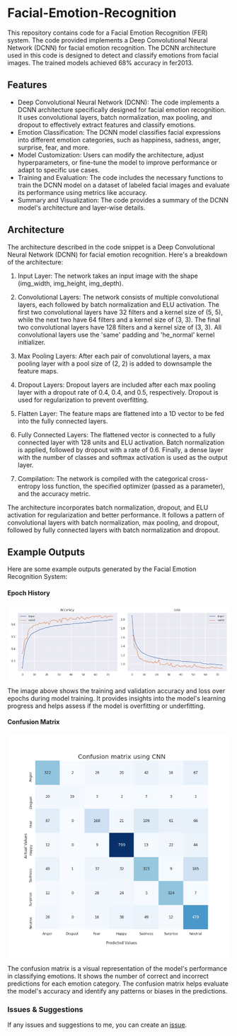 # Facial-Emotion-Recognition

This repository contains code for a Facial Emotion Recognition (FER) system. The code provided implements a Deep Convolutional Neural Network (DCNN) for facial emotion recognition. The DCNN architecture used in this code is designed to detect and classify emotions from facial images. The trained models achieved 68% accuracy in fer2013.

## Features
- Deep Convolutional Neural Network (DCNN): The code implements a DCNN architecture specifically designed for facial emotion recognition. It uses convolutional layers, batch normalization, max pooling, and dropout to effectively extract features and classify emotions.
- Emotion Classification: The DCNN model classifies facial expressions into different emotion categories, such as happiness, sadness, anger, surprise, fear, and more.
- Model Customization: Users can modify the architecture, adjust hyperparameters, or fine-tune the model to improve performance or adapt to specific use cases.
- Training and Evaluation: The code includes the necessary functions to train the DCNN model on a dataset of labeled facial images and evaluate its performance using metrics like accuracy.
- Summary and Visualization: The code provides a summary of the DCNN model's architecture and layer-wise details.

## Architecture

The architecture described in the code snippet is a Deep Convolutional Neural Network (DCNN) for facial emotion recognition. Here's a breakdown of the architecture:

1. Input Layer: The network takes an input image with the shape (img_width, img_height, img_depth).

2. Convolutional Layers: The network consists of multiple convolutional layers, each followed by batch normalization and ELU activation. The first two convolutional layers have 32 filters and a kernel size of (5, 5), while the next two have 64 filters and a kernel size of (3, 3). The final two convolutional layers have 128 filters and a kernel size of (3, 3). All convolutional layers use the 'same' padding and 'he_normal' kernel initializer.

3. Max Pooling Layers: After each pair of convolutional layers, a max pooling layer with a pool size of (2, 2) is added to downsample the feature maps.

4. Dropout Layers: Dropout layers are included after each max pooling layer with a dropout rate of 0.4, 0.4, and 0.5, respectively. Dropout is used for regularization to prevent overfitting.

5. Flatten Layer: The feature maps are flattened into a 1D vector to be fed into the fully connected layers.

6. Fully Connected Layers: The flattened vector is connected to a fully connected layer with 128 units and ELU activation. Batch normalization is applied, followed by dropout with a rate of 0.6. Finally, a dense layer with the number of classes and softmax activation is used as the output layer.

7. Compilation: The network is compiled with the categorical cross-entropy loss function, the specified optimizer (passed as a parameter), and the accuracy metric.

The architecture incorporates batch normalization, dropout, and ELU activation for regularization and better performance. It follows a pattern of convolutional layers with batch normalization, max pooling, and dropout, followed by fully connected layers with batch normalization and dropout.

## Example Outputs
Here are some example outputs generated by the Facial Emotion Recognition System:

#### Epoch History
![Epoch History](./epoch_history_dcnn.png)

The image above shows the training and validation accuracy and loss over epochs during model training. It provides insights into the model's learning progress and helps assess if the model is overfitting or underfitting.

#### Confusion Matrix
![Confusion Matrix](./confusion_matrix.png)

The confusion matrix is a visual representation of the model's performance in classifying emotions. It shows the number of correct and incorrect predictions for each emotion category. The confusion matrix helps evaluate the model's accuracy and identify any patterns or biases in the predictions.

### Issues & Suggestions
If any issues and suggestions to me, you can create an [issue](https://github.com/Siddhant-Agarwal4583/Facial-Emotion-Recognition/issues).
